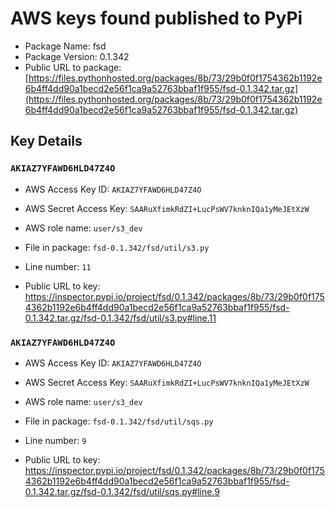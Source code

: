 # AWS keys found published to PyPi

* Package Name: fsd
* Package Version: 0.1.342
* Public URL to package: [https://files.pythonhosted.org/packages/8b/73/29b0f0f1754362b1192e6b4ff4dd90a1becd2e56f1ca9a52763bbaf1f955/fsd-0.1.342.tar.gz](https://files.pythonhosted.org/packages/8b/73/29b0f0f1754362b1192e6b4ff4dd90a1becd2e56f1ca9a52763bbaf1f955/fsd-0.1.342.tar.gz)

## Key Details

### `AKIAZ7YFAWD6HLD47Z4O`

* AWS Access Key ID: `AKIAZ7YFAWD6HLD47Z4O`
* AWS Secret Access Key: `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` 
* AWS role name: `user/s3_dev`
* File in package: `fsd-0.1.342/fsd/util/s3.py`
* Line number: `11`

* Public URL to key: https://inspector.pypi.io/project/fsd/0.1.342/packages/8b/73/29b0f0f1754362b1192e6b4ff4dd90a1becd2e56f1ca9a52763bbaf1f955/fsd-0.1.342.tar.gz/fsd-0.1.342/fsd/util/s3.py#line.11



### `AKIAZ7YFAWD6HLD47Z4O`

* AWS Access Key ID: `AKIAZ7YFAWD6HLD47Z4O`
* AWS Secret Access Key: `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` 
* AWS role name: `user/s3_dev`
* File in package: `fsd-0.1.342/fsd/util/sqs.py`
* Line number: `9`

* Public URL to key: https://inspector.pypi.io/project/fsd/0.1.342/packages/8b/73/29b0f0f1754362b1192e6b4ff4dd90a1becd2e56f1ca9a52763bbaf1f955/fsd-0.1.342.tar.gz/fsd-0.1.342/fsd/util/sqs.py#line.9


